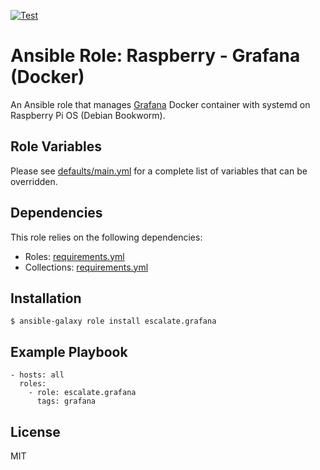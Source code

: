[![Test](https://github.com/escalate/ansible-raspberry-grafana-docker/actions/workflows/test.yml/badge.svg?branch=master&event=push)](https://github.com/escalate/ansible-raspberry-grafana-docker/actions/workflows/test.yml)

# Ansible Role: Raspberry - Grafana (Docker)

An Ansible role that manages [Grafana](https://grafana.com/oss/grafana/) Docker container with systemd on Raspberry Pi OS (Debian Bookworm).

## Role Variables

Please see [defaults/main.yml](https://github.com/escalate/ansible-raspberry-grafana-docker/blob/master/defaults/main.yml) for a complete list of variables that can be overridden.

## Dependencies

This role relies on the following dependencies:

* Roles: [requirements.yml](https://github.com/escalate/ansible-raspberry-grafana-docker/blob/master/requirements.yml)
* Collections: [requirements.yml](https://github.com/escalate/ansible-raspberry-grafana-docker/blob/master/requirements.yml)

## Installation

```
$ ansible-galaxy role install escalate.grafana
```

## Example Playbook

```
- hosts: all
  roles:
    - role: escalate.grafana
      tags: grafana
```

## License

MIT
